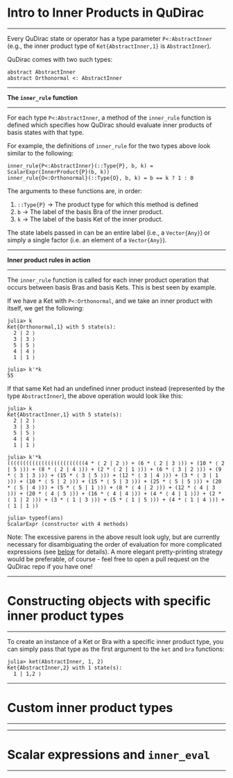 # Intro to Inner Products in QuDirac
---

Every QuDirac state or operator has a type parameter `P<:AbstractInner` (e.g., the inner product type of `Ket{AbstractInner,1}` is `AbstractInner`).

QuDirac comes with two such types:

```
abstract AbstractInner
abstract Orthonormal <: AbstractInner
```

---
**The `inner_rule` function**

---

For each type `P<:AbstractInner`, a method of the `inner_rule` function is defined which specifies how
QuDirac should evaluate inner products of basis states with that type. 

For example, the definitions of `inner_rule` for the two types above look similar to the following:

```
inner_rule{P<:AbstractInner}(::Type{P}, b, k) = ScalarExpr(InnerProduct{P}(b, k))
inner_rule{O<:Orthonormal}(::Type{O}, b, k) = b == k ? 1 : 0
```
The arguments to these functions are, in order:

1. `::Type{P}` -> The product type for which this method is defined
2. `b` -> The label of the basis Bra of the inner product.
3. `k` -> The label of the basis Ket of the inner product.

The state labels passed in can be an entire label (i.e., a `Vector{Any}`) or simply a single factor (i.e. an element of a `Vector{Any}`).

---
**Inner product rules in action**

---

The `inner_rule` function is called for each inner product operation that occurs between basis Bras and basis Kets. This is best seen by example.

If we have a Ket with `P<:Orthonormal`, and we take an inner product with itself, we get the following:

```
julia> k
Ket{Orthonormal,1} with 5 state(s):
  2 | 2 ⟩
  3 | 3 ⟩
  5 | 5 ⟩
  4 | 4 ⟩
  1 | 1 ⟩

julia> k'*k
55
```

If that same Ket had an undefined inner product instead (represented by the type `AbstractInner`), the above operation would look like this:

```
julia> k
Ket{AbstractInner,1} with 5 state(s):
  2 | 2 ⟩
  3 | 3 ⟩
  5 | 5 ⟩
  4 | 4 ⟩
  1 | 1 ⟩

julia> k'*k
(((((((((((((((((((((((((4 * ⟨ 2 | 2 ⟩) + (6 * ⟨ 2 | 3 ⟩)) + (10 * ⟨ 2 | 5 ⟩)) + (8 * ⟨ 2 | 4 ⟩)) + (2 * ⟨ 2 | 1 ⟩)) + (6 * ⟨ 3 | 2 ⟩)) + (9 * ⟨ 3 | 3 ⟩)) + (15 * ⟨ 3 | 5 ⟩)) + (12 * ⟨ 3 | 4 ⟩)) + (3 * ⟨ 3 | 1 ⟩)) + (10 * ⟨ 5 | 2 ⟩)) + (15 * ⟨ 5 | 3 ⟩)) + (25 * ⟨ 5 | 5 ⟩)) + (20 * ⟨ 5 | 4 ⟩)) + (5 * ⟨ 5 | 1 ⟩)) + (8 * ⟨ 4 | 2 ⟩)) + (12 * ⟨ 4 | 3 ⟩)) + (20 * ⟨ 4 | 5 ⟩)) + (16 * ⟨ 4 | 4 ⟩)) + (4 * ⟨ 4 | 1 ⟩)) + (2 * ⟨ 1 | 2 ⟩)) + (3 * ⟨ 1 | 3 ⟩)) + (5 * ⟨ 1 | 5 ⟩)) + (4 * ⟨ 1 | 4 ⟩)) + ⟨ 1 | 1 ⟩)

julia> typeof(ans)
ScalarExpr (constructor with 4 methods)
```

Note: The excessive parens in the above result look ugly, but are currently necessary for disambiguating the order of evaluation for more complicated expressions (see [below](#scalar-expressions-and-inner_eval) for details). A more elegant pretty-printing strategy would be preferable, of course - feel free to open a pull request on the QuDirac repo if you have one!

---
# Constructing objects with specific inner product types
---

To create an instance of a Ket or Bra with a specific inner product type, you can simply 
pass that type as the first argument to the `ket` and `bra` functions:

```
julia> ket(AbstractInner, 1, 2)
Ket{AbstractInner,2} with 1 state(s):
  1 | 1,2 ⟩
```

---
# Custom inner product types
---


---
# Scalar expressions and `inner_eval`
---



